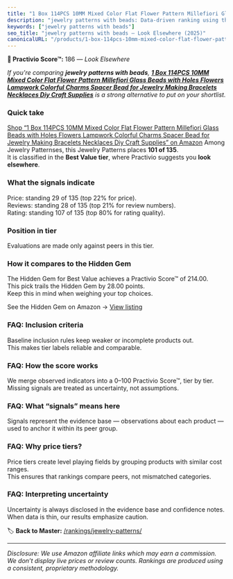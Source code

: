 ```yaml
---
title: "1 Box 114PCS 10MM Mixed Color Flat Flower Pattern Millefiori Glass Beads with Holes Flowers Lampwork Colorful Charms Spacer Bead for Jewelry Making Bracelets Necklaces Diy Craft Supplies"
description: "jewelry patterns with beads: Data-driven ranking using the Practivio Score™. Positioned by quality, value, demand, findability, momentum."
keywords: ["jewelry patterns with beads"]
seo_title: "jewelry patterns with beads — Look Elsewhere (2025)"
canonicalURL: "/products/1-box-114pcs-10mm-mixed-color-flat-flower-pattern-millefiori-glass-beads-with-holes-flowers-lampwork-colorful-charms-spacer-bead-for-jewelry-making-bracelets-necklaces-diy-craft-supplies-B0F7LN16LT/"
---
```


**🚫 Practivio Score™:** 186 — _Look Elsewhere_


*If you're comparing **jewelry patterns with beads**, **[1 Box 114PCS 10MM Mixed Color Flat Flower Pattern Millefiori Glass Beads with Holes Flowers Lampwork Colorful Charms Spacer Bead for Jewelry Making Bracelets Necklaces Diy Craft Supplies](https://www.amazon.com/dp/B0F7LN16LT?tag=practivio-20)** is a strong alternative to put on your shortlist.*
### Quick take
[Shop “1 Box 114PCS 10MM Mixed Color Flat Flower Pattern Millefiori Glass Beads with Holes Flowers Lampwork Colorful Charms Spacer Bead for Jewelry Making Bracelets Necklaces Diy Craft Supplies” on Amazon](https://www.amazon.com/dp/B0F7LN16LT?tag=practivio-20)
Among Jewelry Patternses, this Jewelry Patterns places **101 of 135**.  
It is classified in the **Best Value tier**, where Practivio suggests you **look elsewhere**.

### What the signals indicate
Price: standing 29 of 135 (top 22% for price).  
Reviews: standing 28 of 135 (top 21% for review numbers).  
Rating: standing 107 of 135 (top 80% for rating quality).  

### Position in tier
Evaluations are made only against peers in this tier.

### How it compares to the Hidden Gem
The Hidden Gem for Best Value achieves a Practivio Score™ of 214.00.  
This pick trails the Hidden Gem by 28.00 points.  
Keep this in mind when weighing your top choices.  

See the Hidden Gem on Amazon → [View listing](https://www.amazon.com/dp/B093FGF24C?tag=practivio-20)

### FAQ: Inclusion criteria
Baseline inclusion rules keep weaker or incomplete products out.  
This makes tier labels reliable and comparable.

### FAQ: How the score works
We merge observed indicators into a 0–100 Practivio Score™, tier by tier.  
Missing signals are treated as uncertainty, not assumptions.

### FAQ: What “signals” means here
Signals represent the evidence base — observations about each product — used to anchor it within its peer group.

### FAQ: Why price tiers?
Price tiers create level playing fields by grouping products with similar cost ranges.  
This ensures that rankings compare peers, not mismatched categories.

### FAQ: Interpreting uncertainty
Uncertainty is always disclosed in the evidence base and confidence notes.  
When data is thin, our results emphasize caution.


🏷️ **Back to Master:** [/rankings/jewelry-patterns/](/rankings/jewelry-patterns/)

---
_Disclosure: We use Amazon affiliate links which may earn a commission. We don’t display live prices or review counts. Rankings are produced using a consistent, proprietary methodology._
